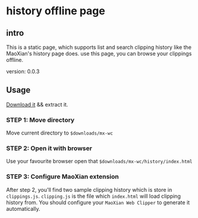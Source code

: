 
# history offline page

## intro

This is a static page, which supports list and search clipping history like the MaoXian's history page does. use this page, you can browse your clippings offline.

version: 0.0.3

## Usage

[Download it](#not-ready-yet) && extract it.

### STEP 1: Move directory

 Move current directory to `$downloads/mx-wc`

### STEP 2: Open it with browser

Use your favourite browser open that `$downloads/mx-wc/history/index.html`

### STEP 3: Configure MaoXian extension

After step 2, you'll find two sample clipping history which is store in `clippings.js`. `clipping.js` is the file which `index.html` will load clipping history from. You should configure your `MaoXian Web Clipper` to generate it automatically.
